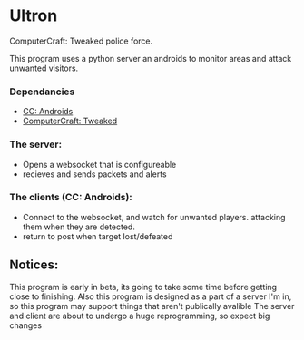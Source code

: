 # Ultron
ComputerCraft: Tweaked police force.

This program uses a python server an androids to monitor areas and attack unwanted visitors.

### Dependancies
* [CC: Androids](https://github.com/ThunderBear2006/CC-Androids)
* [ComputerCraft: Tweaked](https://github.com/cc-tweaked/CC-Tweaked)

### The server:
* Opens a websocket that is configureable
* recieves and sends packets and alerts

### The clients (CC: Androids):
* Connect to the websocket, and watch for unwanted players. attacking them when they are detected.
* return to post when target lost/defeated

## Notices:
This program is early in beta, its going to take some time before getting close to finishing. Also this program is designed as a part of a server I'm in, so this program may support things that aren't publically avalible
The server and client are about to undergo a huge reprogramming, so expect big changes